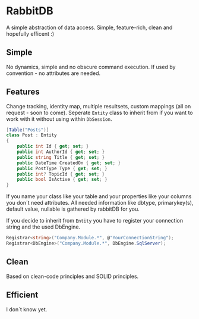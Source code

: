 RabbitDB
========

A simple abstraction of data access. Simple, feature-rich, clean and hopefully efficent :)

Simple
----------

No dynamics, simple and no obscure command execution. 
If used by convention - no attributes are needed.

Features
------------

Change tracking, identity map, multiple resultsets, custom mappings
(all on request - soon to come).
Seperate `Entity` class to inherit from if you want to work with it without using within `DbSession`.

```csharp
[Table("Posts")]
class Post : Entity
{
    public int Id { get; set; }
    public int AuthorId { get; set; }
    public string Title { get; set; }
    public DateTime CreatedOn { get; set; }
    public PostType Type { get; set; }
    public int? TopicId { get; set; }
    public bool IsActive { get; set; }
}
```
If you name your class like your table and your properties like your columns you don´t need attributes.
All needed information like dbtype, primarykey(s), default value, nullable is gathered by rabbitDB for you.

If you decide to inherit from `Entity` you have to register your connection string and the used DbEngine.
```csharp
Registrar<string>("Company.Module.*", @"YourConnectionString");
Registrar<DbEngine>("Company.Module.*", DbEngine.SqlServer);
```

Clean
-----

Based on clean-code principles and SOLID principles.

Efficient
---------

I don´t know yet.
